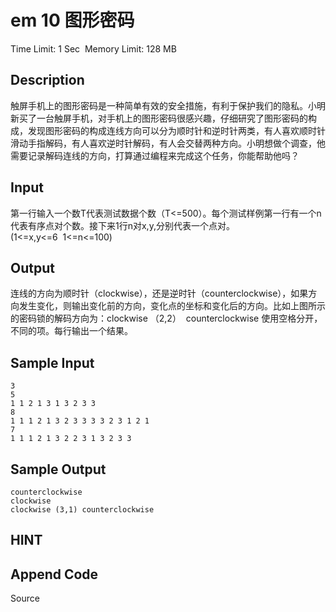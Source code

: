 # em 10  图形密码
Time Limit: 1 Sec  Memory Limit: 128 MB


## Description
﻿触屏手机上的图形密码是一种简单有效的安全措施，有利于保护我们的隐私。小明新买了一台触屏手机，对手机上的图形密码很感兴趣，仔细研究了图形密码的构成，发现图形密码的构成连线方向可以分为顺时针和逆时针两类，有人喜欢顺时针滑动手指解码，有人喜欢逆时针解码，有人会交替两种方向。小明想做个调查，他需要记录解码连线的方向，打算通过编程来完成这个任务，你能帮助他吗？



## Input
第一行输入一个数T代表测试数据个数（T<=500）。每个测试样例第一行有一个n代表有序点对个数。接下来1行n对x,y,分别代表一个点对。(1<=x,y<=6  1<=n<=100)


## Output
连线的方向为顺时针（clockwise），还是逆时针（counterclockwise），如果方向发生变化，则输出变化前的方向，变化点的坐标和变化后的方向。比如上图所示的密码锁的解码方向为：clockwise （2,2）  counterclockwise 使用空格分开，不同的项。每行输出一个结果。


## Sample Input
```
3
5
1 1 2 1 3 1 3 2 3 3
8
1 1 1 2 1 3 2 3 3 3 3 2 3 1 2 1
7
1 1 1 2 1 3 2 2 3 1 3 2 3 3
```
## Sample Output
```
counterclockwise
clockwise
clockwise (3,1) counterclockwise
```

## HINT


## Append Code
Source
